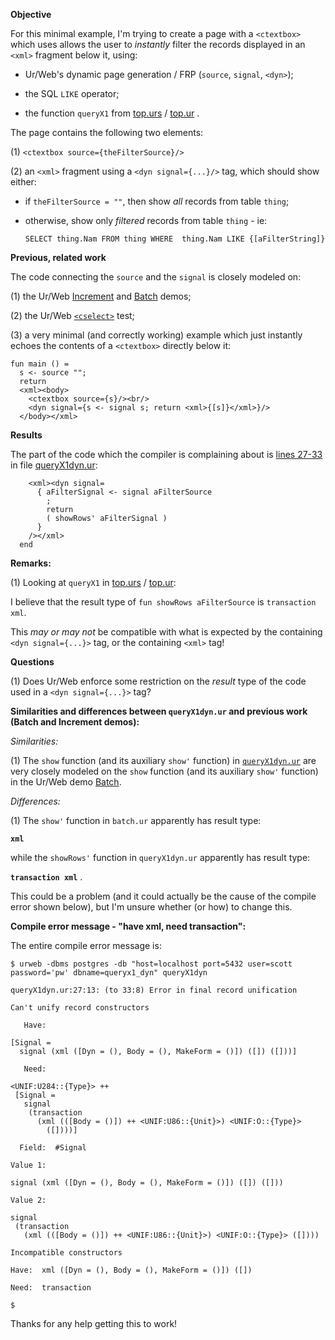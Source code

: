 **Objective**

For this minimal example, I'm trying to create a page with a `<ctextbox>` which uses allows the user to *instantly* filter the records displayed in an `<xml>` fragment below it, using:

- Ur/Web's dynamic page generation / FRP (`source`, `signal`, `<dyn>`);

- the SQL `LIKE` operator;

- the function `queryX1` from [top.urs](https://github.com/urweb/urweb/blob/master/lib/ur/top.urs#L205-L208) / [top.ur](https://github.com/urweb/urweb/blob/master/lib/ur/top.ur#L284-L289) .

The page contains the following two elements:

(1) `<ctextbox source={theFilterSource}/>`

(2) an `<xml>` fragment using a `<dyn signal={...}/>` tag, which should show either:

- if `theFilterSource = ""`, then show *all* records from table `thing`;

- otherwise, show only *filtered* records from table `thing` - ie:

  `SELECT thing.Nam FROM thing WHERE  thing.Nam LIKE {[aFilterString]}`


**Previous, related work**

The code connecting the `source` and the `signal` is closely modeled on:

(1) the Ur/Web [Increment](http://www.impredicative.com/ur/demo/increment.html) and [Batch](http://www.impredicative.com/ur/demo/batch.html) demos;

(2) the Ur/Web [`<cselect>`](https://github.com/urweb/urweb/blob/master/tests/cselect.ur) test;

(3) a very minimal (and correctly working) example which just instantly echoes the contents of a `<ctextbox>` directly below it:
```
fun main () =
  s <- source "";
  return 
  <xml><body>
    <ctextbox source={s}/><br/>
    <dyn signal={s <- signal s; return <xml>{[s]}</xml>}/>
  </body></xml>
```

**Results**

The part of the code which the compiler is complaining about is [lines 27-33](https://github.com/StefanScott/urweb-queryX1-dyn/blob/master/queryX1dyn.ur#L27-L33) in file [queryX1dyn.ur](https://github.com/StefanScott/urweb-queryX1-dyn/blob/master/queryX1dyn.ur):
```
    <xml><dyn signal=
      { aFilterSignal <- signal aFilterSource
        ;
        return
        ( showRows' aFilterSignal )
      } 
    /></xml>
  end
```

**Remarks:**

(1) Looking at `queryX1` in [top.urs](https://github.com/urweb/urweb/blob/master/lib/ur/top.urs#L205-L208) / [top.ur](https://github.com/urweb/urweb/blob/master/lib/ur/top.ur#L284-L289):

I believe that the result type of `fun showRows aFilterSource` is `transaction xml`.

This *may or may not* be compatible with what is expected by the containing `<dyn signal={...}>` tag, or the containing `<xml>` tag!


**Questions**

(1) Does Ur/Web enforce some restriction on the *result* type of the code used in a `<dyn signal={...}>` tag?


**Similarities and differences between `queryX1dyn.ur` and previous work (Batch and Increment demos):**

*Similarities:*

(1) The `show` function (and its auxiliary `show'` function) in [`queryX1dyn.ur`](https://github.com/StefanScott/urweb-queryX1-dyn/blob/master/queryX1dyn.ur#L5-L34) are very closely modeled on the `show` function (and its auxiliary `show'` function) in the Ur/Web demo [Batch](https://github.com/urweb/urweb/blob/master/demo/batch.ur#L21-L39).

*Differences:*

(1) The `show'` function in `batch.ur` apparently has result type:

  **`xml`**

while the `showRows'` function in `queryX1dyn.ur` apparently has result type:

  **`transaction xml`** .

This could be a problem (and it could actually be the cause of the compile error shown below), but I'm unsure whether (or how) to change this.


**Compile error message - "have xml, need transaction":**

The entire compile error message is:

```
$ urweb -dbms postgres -db "host=localhost port=5432 user=scott password='pw' dbname=queryx1_dyn" queryX1dyn

queryX1dyn.ur:27:13: (to 33:8) Error in final record unification

Can't unify record constructors

   Have: 

[Signal =
  signal (xml ([Dyn = (), Body = (), MakeForm = ()]) ([]) ([]))]

   Need: 

<UNIF:U284::{Type}> ++
 [Signal =
   signal
    (transaction
      (xml (([Body = ()]) ++ <UNIF:U86::{Unit}>) <UNIF:O::{Type}>
        ([])))]

  Field:  #Signal

Value 1: 

signal (xml ([Dyn = (), Body = (), MakeForm = ()]) ([]) ([]))

Value 2: 

signal
 (transaction
   (xml (([Body = ()]) ++ <UNIF:U86::{Unit}>) <UNIF:O::{Type}> ([])))

Incompatible constructors

Have:  xml ([Dyn = (), Body = (), MakeForm = ()]) ([])

Need:  transaction

$ 
```

Thanks for any help getting this to work!

###

